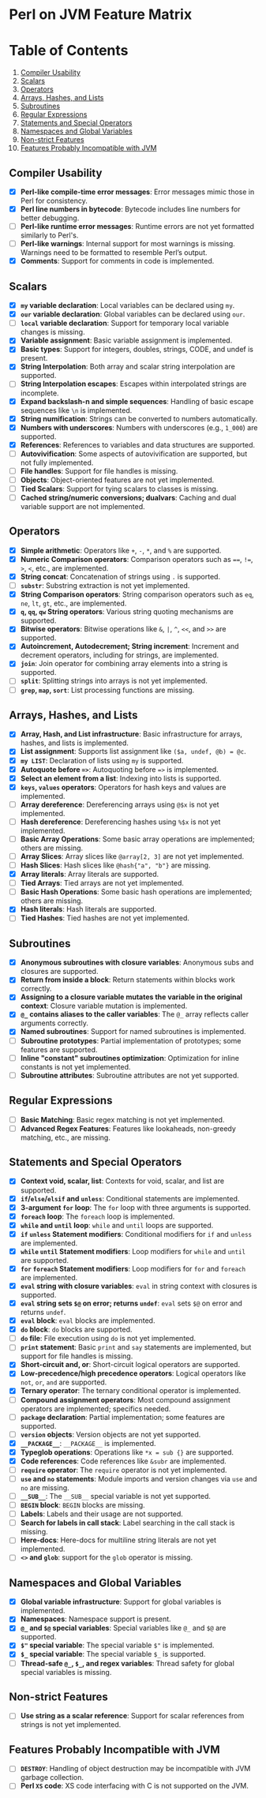 # Perl on JVM Feature Matrix

# Table of Contents

1. [Compiler Usability](#compiler-usability)
2. [Scalars](#scalars)
3. [Operators](#operators)
4. [Arrays, Hashes, and Lists](#arrays-hashes-and-lists)
5. [Subroutines](#subroutines)
6. [Regular Expressions](#regular-expressions)
7. [Statements and Special Operators](#statements-and-special-operators)
8. [Namespaces and Global Variables](#namespaces-and-global-variables)
9. [Non-strict Features](#non-strict-features)
10. [Features Probably Incompatible with JVM](#features-probably-incompatible-with-jvm)

## Compiler Usability
- [x] **Perl-like compile-time error messages**: Error messages mimic those in Perl for consistency.
- [x] **Perl line numbers in bytecode**: Bytecode includes line numbers for better debugging.
- [ ] **Perl-like runtime error messages**: Runtime errors are not yet formatted similarly to Perl's.
- [ ] **Perl-like warnings**: Internal support for most warnings is missing. Warnings need to be formatted to resemble Perl’s output.
- [x] **Comments**: Support for comments in code is implemented.

## Scalars
- [x] **`my` variable declaration**: Local variables can be declared using `my`.
- [x] **`our` variable declaration**: Global variables can be declared using `our`.
- [ ] **`local` variable declaration**: Support for temporary local variable changes is missing.
- [x] **Variable assignment**: Basic variable assignment is implemented.
- [x] **Basic types**: Support for integers, doubles, strings, CODE, and undef is present.
- [x] **String Interpolation**: Both array and scalar string interpolation are supported.
- [ ] **String Interpolation escapes**: Escapes within interpolated strings are incomplete.
- [x] **Expand backslash-n and simple sequences**: Handling of basic escape sequences like `\n` is implemented.
- [x] **String numification**: Strings can be converted to numbers automatically.
- [x] **Numbers with underscores**: Numbers with underscores (e.g., `1_000`) are supported.
- [x] **References**: References to variables and data structures are supported.
- [ ] **Autovivification**: Some aspects of autovivification are supported, but not fully implemented.
- [ ] **File handles**: Support for file handles is missing.
- [ ] **Objects**: Object-oriented features are not yet implemented.
- [ ] **Tied Scalars**: Support for tying scalars to classes is missing.
- [ ] **Cached string/numeric conversions; dualvars**: Caching and dual variable support are not implemented.

## Operators
- [x] **Simple arithmetic**: Operators like `+`, `-`, `*`, and `%` are supported.
- [x] **Numeric Comparison operators**: Comparison operators such as `==`, `!=`, `>`, `<`, etc., are implemented.
- [x] **String concat**: Concatenation of strings using `.` is supported.
- [ ] **`substr`**: Substring extraction is not yet implemented.
- [x] **String Comparison operators**: String comparison operators such as `eq`, `ne`, `lt`, `gt`, etc., are implemented.
- [x] **`q`, `qq`, `qw` String operators**: Various string quoting mechanisms are supported.
- [x] **Bitwise operators**: Bitwise operations like `&`, `|`, `^`, `<<`, and `>>` are supported.
- [x] **Autoincrement, Autodecrement; String increment**: Increment and decrement operators, including for strings, are implemented.
- [x] **`join`**: Join operator for combining array elements into a string is supported.
- [ ] **`split`**: Splitting strings into arrays is not yet implemented.
- [ ] **`grep`, `map`, `sort`**: List processing functions are missing.

## Arrays, Hashes, and Lists
- [x] **Array, Hash, and List infrastructure**: Basic infrastructure for arrays, hashes, and lists is implemented.
- [x] **List assignment**: Supports list assignment like `($a, undef, @b) = @c`.
- [x] **`my LIST`**: Declaration of lists using `my` is supported.
- [x] **Autoquote before `=>`**: Autoquoting before `=>` is implemented.
- [x] **Select an element from a list**: Indexing into lists is supported.
- [x] **`keys`, `values` operators**: Operators for hash keys and values are implemented.
- [ ] **Array dereference**: Dereferencing arrays using `@$x` is not yet implemented.
- [ ] **Hash dereference**: Dereferencing hashes using `%$x` is not yet implemented.
- [ ] **Basic Array Operations**: Some basic array operations are implemented; others are missing.
- [ ] **Array Slices**: Array slices like `@array[2, 3]` are not yet implemented.
- [ ] **Hash Slices**: Hash slices like `@hash{"a", "b"}` are missing.
- [x] **Array literals**: Array literals are supported.
- [ ] **Tied Arrays**: Tied arrays are not yet implemented.
- [ ] **Basic Hash Operations**: Some basic hash operations are implemented; others are missing.
- [x] **Hash literals**: Hash literals are supported.
- [ ] **Tied Hashes**: Tied hashes are not yet implemented.

## Subroutines
- [x] **Anonymous subroutines with closure variables**: Anonymous subs and closures are supported.
- [x] **Return from inside a block**: Return statements within blocks work correctly.
- [x] **Assigning to a closure variable mutates the variable in the original context**: Closure variable mutation is implemented.
- [x] **`@_` contains aliases to the caller variables**: The `@_` array reflects caller arguments correctly.
- [x] **Named subroutines**: Support for named subroutines is implemented.
- [ ] **Subroutine prototypes**: Partial implementation of prototypes; some features are supported.
- [ ] **Inline "constant" subroutines optimization**: Optimization for inline constants is not yet implemented.
- [ ] **Subroutine attributes**: Subroutine attributes are not yet supported.

## Regular Expressions
- [ ] **Basic Matching**: Basic regex matching is not yet implemented.
- [ ] **Advanced Regex Features**: Features like lookaheads, non-greedy matching, etc., are missing.

## Statements and Special Operators
- [x] **Context void, scalar, list**: Contexts for void, scalar, and list are supported.
- [x] **`if`/`else`/`elsif` and `unless`**: Conditional statements are implemented.
- [x] **3-argument `for` loop**: The `for` loop with three arguments is supported.
- [x] **`foreach` loop**: The `foreach` loop is implemented.
- [x] **`while` and `until` loop**: `while` and `until` loops are supported.
- [x] **`if` `unless` Statement modifiers**: Conditional modifiers for `if` and `unless` are implemented.
- [x] **`while` `until` Statement modifiers**: Loop modifiers for `while` and `until` are supported.
- [x] **`for` `foreach` Statement modifiers**: Loop modifiers for `for` and `foreach` are implemented.
- [x] **`eval` string with closure variables**: `eval` in string context with closures is supported.
- [x] **`eval` string sets `$@` on error; returns `undef`**: `eval` sets `$@` on error and returns `undef`.
- [x] **`eval` block**: `eval` blocks are implemented.
- [x] **`do` block**: `do` blocks are supported.
- [ ] **`do` file**: File execution using `do` is not yet implemented.
- [ ] **`print` statement**: Basic `print` and `say` statements are implemented, but support for file handles is missing.
- [x] **Short-circuit and, or**: Short-circuit logical operators are supported.
- [x] **Low-precedence/high precedence operators**: Logical operators like `not`, `or`, `and` are supported.
- [x] **Ternary operator**: The ternary conditional operator is implemented.
- [ ] **Compound assignment operators**: Most compound assignment operators are implemented; specifics needed.
- [ ] **`package` declaration**: Partial implementation; some features are supported.
- [ ] **`version` objects**: Version objects are not yet supported.
- [x] **`__PACKAGE__`**: `__PACKAGE__` is implemented.
- [x] **Typeglob operations**: Operations like `*x = sub {}` are supported.
- [x] **Code references**: Code references like `&subr` are implemented.
- [ ] **`require` operator**: The `require` operator is not yet implemented.
- [ ] **`use` and `no` statements**: Module imports and version changes via `use` and `no` are missing.
- [ ] **`__SUB__`**: The `__SUB__` special variable is not yet supported.
- [ ] **`BEGIN` block**: `BEGIN` blocks are missing.
- [ ] **Labels**: Labels and their usage are not supported.
- [ ] **Search for labels in call stack**: Label searching in the call stack is missing.
- [ ] **Here-docs**: Here-docs for multiline string literals are not yet implemented.
- [ ] **`<>` and `glob`**: support for the `glob` operator is missing.

## Namespaces and Global Variables
- [x] **Global variable infrastructure**: Support for global variables is implemented.
- [x] **Namespaces**: Namespace support is present.
- [x] **`@_` and `$@` special variables**: Special variables like `@_` and `$@` are supported.
- [x] **`$"` special variable**: The special variable `$"` is implemented.
- [x] **`$_` special variable**: The special variable `$_` is supported.
- [ ] **Thread-safe `@_`, `$_`, and regex variables**: Thread safety for global special variables is missing.

## Non-strict Features
- [ ] **Use string as a scalar reference**: Support for scalar references from strings is not yet implemented.

## Features Probably Incompatible with JVM
- [ ] **`DESTROY`**: Handling of object destruction may be incompatible with JVM garbage collection.
- [ ] **Perl `XS` code**: XS code interfacing with C is not supported on the JVM.
